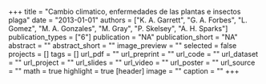 +++
title = "Cambio climatico, enfermedades de las plantas e insectos plaga"
date = "2013-01-01"
authors = ["K. A. Garrett", "G. A. Forbes", "L. Gomez", "M. A. Gonzales", "M. Gray", "P. Skelsey", "A. H. Sparks"]
publication_types = ["6"]
publication = "NA"
publication_short = "NA"
abstract = ""
abstract_short = ""
image_preview = ""
selected = false
projects = []
tags = []
url_pdf = ""
url_preprint = ""
url_code = ""
url_dataset = ""
url_project = ""
url_slides = ""
url_video = ""
url_poster = ""
url_source = ""
math = true
highlight = true
[header]
image = ""
caption = ""
+++
